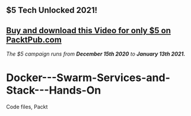 ## $5 Tech Unlocked 2021!
[Buy and download this Video for only $5 on PacktPub.com](https://www.packtpub.com/product/docker-swarm-services-and-stack-hands-on-video/9781788991414)
-----
*The $5 campaign         runs from __December 15th 2020__ to __January 13th 2021.__*

# Docker---Swarm-Services-and-Stack---Hands-On
Code files, Packt
